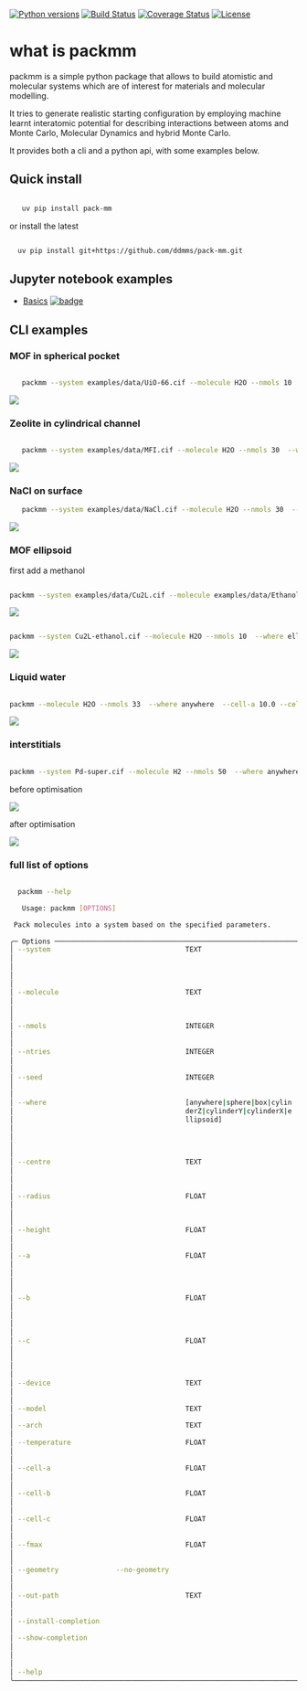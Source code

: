 [![Python versions][python-badge]][python-link]
[![Build Status][ci-badge]][ci-link]
[![Coverage Status][cov-badge]][cov-link]
[![License][license-badge]][license-link]

# what is packmm

packmm is a simple python package that allows to build atomistic and molecular
systems which are of interest for materials and molecular modelling.

It tries to generate realistic starting configuration by employing machine learnt
interatomic potential for describing interactions between atoms and Monte Carlo,
Molecular Dynamics and hybrid Monte Carlo.

It provides both a cli and a python api, with some examples below.

## Quick install

```bash

   uv pip install pack-mm

```
or install the latest

```bash

  uv pip install git+https://github.com/ddmms/pack-mm.git

```

## Jupyter notebook examples


- [Basics](docs/source/tutorials/basics.ipynb) [![badge](https://colab.research.google.com/assets/colab-badge.svg)](https://colab.research.google.com/github/ddmms/pack-mm/blob/main/docs/source/tutorials/basic.ipynb)

## CLI examples


### MOF in spherical pocket

```bash

   packmm --system examples/data/UiO-66.cif --molecule H2O --nmols 10  --where sphere --centre 10.0,10.0,10.0 --radius 5.0 --geometry

```

![](examples/pics/UiO66water.webp)

### Zeolite in cylindrical channel


```bash

   packmm --system examples/data/MFI.cif --molecule H2O --nmols 30  --where cylinderY --centre 10.0,10.0,13.0 --radius 3.5 --height 19.00  --no-geometry

```

![](examples/pics/MFIwater.webp)

### NaCl on surface

```bash
   packmm --system examples/data/NaCl.cif --molecule H2O --nmols 30  --where box --centre 8.5,8.5,16.0 --a 16.9 --b 16.9 --c 7.5 --no-geometry

```

![](examples/pics/NaClwater.webp)

### MOF ellipsoid

first add a methanol

```bash

packmm --system examples/data/Cu2L.cif --molecule examples/data/Ethanol.xyz --nmols 1  --where sphere --centre 5.18,8.15,25.25 --radius 1 --model small-0b2 --geometry

```

![](examples/pics/Cu2L-ethanol.webp)

``` bash

packmm --system Cu2L-ethanol.cif --molecule H2O --nmols 10  --where ellipsoid --centre 5.18,8.15,25.25 --a 5.18 --b 8.15 --c 8.25 --no-geometry --model small-0b2


```

![](examples/pics/Cu2l-ethanol-water.webp)

### Liquid water

```bash

packmm --molecule H2O --nmols 33  --where anywhere  --cell-a 10.0 --cell-b 10.0 --cell-c 10.0  --model small-0b2


```

![](examples/pics/water.webp)

### interstitials

```bash

packmm --system Pd-super.cif --molecule H2 --nmols 50  --where anywhere   --model small-0b2

```

before optimisation

![](examples/pics/Pd-super+50H2.webp)


after optimisation

![](examples/pics/Pd-H2.webp)


### full list of options

```bash

  packmm --help

   Usage: packmm [OPTIONS]

 Pack molecules into a system based on the specified parameters.

╭─ Options ────────────────────────────────────────────────────────────────────────────────────────╮
│ --system                                 TEXT                        The original box in which   │
│                                                                      you want to add particles.  │
│                                                                      If not provided, an empty   │
│                                                                      box will be created.        │
│                                                                      [default: None]             │
│ --molecule                               TEXT                        Name of the molecule to be  │
│                                                                      processed, ASE-recognizable │
│                                                                      or ASE-readable file.       │
│                                                                      [default: H2O]              │
│ --nmols                                  INTEGER                     Target number of molecules  │
│                                                                      to insert.                  │
│                                                                      [default: -1]               │
│ --ntries                                 INTEGER                     Maximum number of attempts  │
│                                                                      to insert each molecule.    │
│                                                                      [default: 50]               │
│ --seed                                   INTEGER                     Random seed for             │
│                                                                      reproducibility.            │
│                                                                      [default: 2025]             │
│ --where                                  [anywhere|sphere|box|cylin  Where to insert the         │
│                                          derZ|cylinderY|cylinderX|e  molecule. Choices:          │
│                                          llipsoid]                   'anywhere', 'sphere',       │
│                                                                      'box', 'cylinderZ',         │
│                                                                      'cylinderY', 'cylinderX',   │
│                                                                      'ellipsoid'.                │
│                                                                      [default: anywhere]         │
│ --centre                                 TEXT                        Centre of the insertion     │
│                                                                      zone, coordinates in Å,     │
│                                                                      e.g., '5.0, 5.0, 5.0'.      │
│                                                                      [default: None]             │
│ --radius                                 FLOAT                       Radius of the sphere or     │
│                                                                      cylinder in Å, depending on │
│                                                                      the insertion volume.       │
│                                                                      [default: None]             │
│ --height                                 FLOAT                       Height of the cylinder in   │
│                                                                      Å.                          │
│                                                                      [default: None]             │
│ --a                                      FLOAT                       Side of the box or          │
│                                                                      semi-axis of the ellipsoid, │
│                                                                      in Å, depends on the        │
│                                                                      insertion method.           │
│                                                                      [default: None]             │
│ --b                                      FLOAT                       Side of the box or          │
│                                                                      semi-axis of the ellipsoid, │
│                                                                      in Å, depends on the        │
│                                                                      insertion method.           │
│                                                                      [default: None]             │
│ --c                                      FLOAT                       Side of the box or          │
│                                                                      semi-axis of the ellipsoid, │
│                                                                      in Å, depends on the        │
│                                                                      insertion method.           │
│                                                                      [default: None]             │
│ --device                                 TEXT                        Device to run calculations  │
│                                                                      on (e.g., 'cpu' or 'cuda'). │
│                                                                      [default: cpu]              │
│ --model                                  TEXT                        ML model to use.            │
│                                                                      [default: medium-omat-0]    │
│ --arch                                   TEXT                        MLIP architecture to use.   │
│                                                                      [default: mace_mp]          │
│ --temperature                            FLOAT                       Temperature for the Monte   │
│                                                                      Carlo acceptance rule.      │
│                                                                      [default: 300.0]            │
│ --cell-a                                 FLOAT                       Side of the empty box along │
│                                                                      the x-axis in Å.            │
│                                                                      [default: 20.0]             │
│ --cell-b                                 FLOAT                       Side of the empty box along │
│                                                                      the y-axis in Å.            │
│                                                                      [default: 20.0]             │
│ --cell-c                                 FLOAT                       Side of the empty box along │
│                                                                      the z-axis in Å.            │
│                                                                      [default: 20.0]             │
│ --fmax                                   FLOAT                       force tollerance for        │
│                                                                      optimisation if needed.     │
│                                                                      [default: 0.1]              │
│ --geometry              --no-geometry                                Perform geometry            │
│                                                                      optimization at the end.    │
│                                                                      [default: geometry]         │
│ --out-path                               TEXT                        path to save various        │
│                                                                      outputs.                    │
│                                                                      [default: .]                │
│ --install-completion                                                 Install completion for the  │
│                                                                      current shell.              │
│ --show-completion                                                    Show completion for the     │
│                                                                      current shell, to copy it   │
│                                                                      or customize the            │
│                                                                      installation.               │
│ --help                                                               Show this message and exit. │
╰──────────────────────────────────────────────────────────────────────────────────────────────────╯


```


[python-badge]: https://img.shields.io/pypi/pyversions/pack-mm.svg
[python-link]: https://pypi.org/project/pack-mm/
[ci-badge]: https://github.com/ddmms/pack-mm/actions/workflows/build.yml/badge.svg?branch=main
[ci-link]: https://github.com/ddmms/pack-mm/actions
[cov-badge]: https://coveralls.io/repos/github/ddmms/pack-mm/badge.svg?branch=main
[cov-link]: https://coveralls.io/github/ddmms/pack-mm?branch=main
[license-badge]: https://img.shields.io/badge/License-MIT-yellow.svg
[license-link]: https://opensource.org/license/MIT
